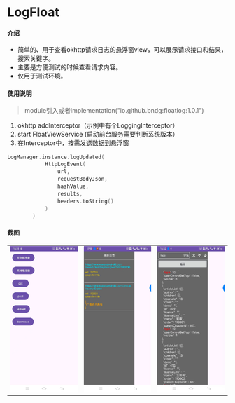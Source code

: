# LogFloat

#### 介绍
- 简单的、用于查看okhttp请求日志的悬浮窗view，可以展示请求接口和结果，搜索关键字。
- 主要是方便测试的时候查看请求内容。
- 仅用于测试环境。

#### 使用说明
> module引入或者implementation("io.github.bndg:floatlog:1.0.1")
1. okhttp addInterceptor（示例中有个LoggingInterceptor）
2. start FloatViewService (启动前台服务需要判断系统版本）
3. 在Interceptor中，按需发送数据到悬浮窗
``` kotlin
LogManager.instance.logUpdated(
            HttpLogEvent(
                url,
                requestBodyJson,
                hashValue,
                results,
                headers.toString()
            )
        )
```
#### 截图
<table>
    <tr>
        <td><img src="./screenshot/1.jpg"/></td>
        <td><img src="./screenshot/2.jpg"/></td>
	<td><img src="./screenshot/3.jpg"/></td>
    </tr>
</table>